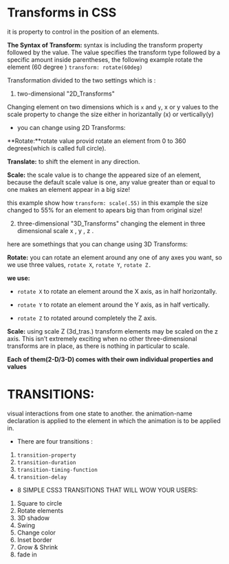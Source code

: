 # Transforms in CSS
it is property to control in the position of an elements. 

**The Syntax of Transform:**
syntax is including the transform property followed by the value. The value specifies the transform type followed by a specific amount inside parentheses, the following example rotate the element (60 degree ) 
`transform: rotate(60deg)`

Transformation divided to the two settings which is :

1. two-dimensional "2D_Transforms"

Changing element on two dimensions which is `x` and `y`, x or y values to the scale property to change the size either in horizantally (x) or  vertically(y)  

* you can change using 2D Transforms:

**Rotate:**rotate value provid rotate an element from 0 to 360 degrees(which is called full circle).

**Translate:** to shift the element in any direction.

**Scale:** the scale value is to change the appeared size of an element, because the default scale value is one, any value greater than or equal to one makes an element appear in a big size! 

this example show how `transform: scale(.55)` in this example the size changed to 55% for an element to apears big than from original size!


2. three-dimensional "3D_Transforms"
changing the element in three dimensional scale x , y , z .

 here are somethings that you can change using 3D Transforms:

**Rotate:** you can rotate an element around any one of any axes you want, so we use three values, `rotate X`, `rotate Y`, `rotate Z.`

**we use:** 
* `rotate X` to rotate an element around the X axis, as in half horizontally.

* `rotate Y` to rotate an element around the Y axis, as  in half vertically. 

* `rotate Z` to rotated around completely the Z axis.


**Scale:** using scale Z (3d_tras.) transform elements may be scaled on the z axis. This isn’t extremely exciting when no other three-dimensional transforms are in place, as there is nothing in particular to scale. 

**Each of them(2-D/3-D) comes with their own individual properties and values**

# TRANSITIONS:

visual interactions from one state to another. the animation-name declaration is applied to the element in which the animation is to be applied in.

* There are four transitions :

1. `transition-property`
2. `transition-duration`
3. `transition-timing-function`
4. `transition-delay`

* 8 SIMPLE CSS3 TRANSITIONS THAT WILL WOW YOUR USERS: 
1. Square to circle
2. Rotate elements
3. 3D shadow
4. Swing
5. Change color
6. Inset border
7. Grow & Shrink
8. fade in
